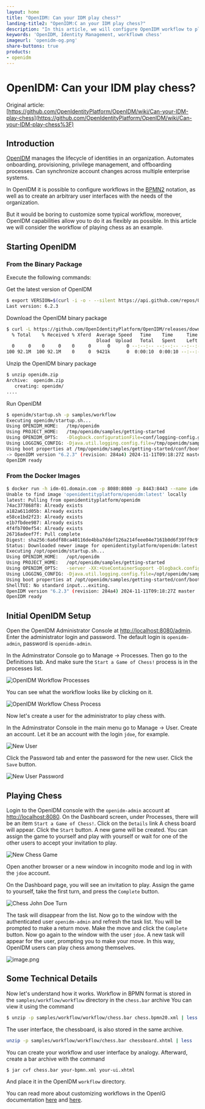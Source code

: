```yaml
---
layout: home
title: "OpenIDM: Can your IDM play chess?"
landing-title2: "OpenIDM:C an your IDM play chess?"
description: "In this article, we will configure OpenIDM workflow to play chess between users."
keywords: 'OpenIDM, Identity Management, workflowm chess'
imageurl: 'openidm-og.png'
share-buttons: true
products: 
- openidm
---
```


<h1>OpenIDM: Can your IDM play chess?</h1>

Original article: [https://github.com/OpenIdentityPlatform/OpenIDM/wiki/Can-your-IDM-play-chess](https://github.com/OpenIdentityPlatform/OpenIDM/wiki/Can-your-IDM-play-chess%3F)

## Introduction

[OpenIDM](http://github.com/OpenIdentityPlatform/OpenIDM) manages the lifecycle of identities in an organization. Automates onboarding, provisioning, privilege management, and offboarding processes. Can synchronize account changes across multiple enterprise systems. 

In OpenIDM it is possible to configure workflows in the [BPMN2](https://en.wikipedia.org/wiki/BPMN) notation, as well as to create an arbitrary user interfaces with the needs of the organization.

But it would be boring to customize some typical workflow, moreover, OpenIDM capabilities allow you to do it as flexibly as possible. In this article we will consider the workflow of playing chess as an example.

## Starting OpenIDM

### From the Binary Package

Execute the following commands:

Get the latest version of OpenIDM

```bash
$ export VERSION=$(curl -i -o - --silent https://api.github.com/repos/OpenIdentityPlatform/OpenIDM/releases/latest | grep -m1 "\"name\"" | cut -d\" -f4); echo "Last version: $VERSION"
Last version: 6.2.3
```

Download the OpenIDM binary package

```bash
$ curl -L https://github.com/OpenIdentityPlatform/OpenIDM/releases/download/$VERSION/openidm-$VERSION.zip --output openidm.zip
  % Total    % Received % Xferd  Average Speed   Time    Time     Time  Current
                                 Dload  Upload   Total   Spent    Left  Speed
  0     0    0     0    0     0      0      0 --:--:-- --:--:-- --:--:--     0
100 92.1M  100 92.1M    0     0  9421k      0  0:00:10  0:00:10 --:--:-- 9926k
```

Unzip the OpenIDM binary package


```bash
$ unzip openidm.zip 
Archive:  openidm.zip
   creating: openidm/
....
```

Run OpenIDM

```bash
$ openidm/startup.sh -p samples/workflow
Executing openidm/startup.sh...
Using OPENIDM_HOME:   /tmp/openidm
Using PROJECT_HOME:   /tmp/openidm/samples/getting-started
Using OPENIDM_OPTS:   -Dlogback.configurationFile=conf/logging-config.groovy
Using LOGGING_CONFIG: -Djava.util.logging.config.file=/tmp/openidm/samples/getting-started/conf/logging.properties
Using boot properties at /tmp/openidm/samples/getting-started/conf/boot/boot.properties
-> OpenIDM version "6.2.3" (revision: 284a4) 2024-11-11T09:18:27Z master
OpenIDM ready
```

### From the Docker Images

```bash
$ docker run -h idm-01.domain.com -p 8080:8080 -p 8443:8443 --name idm-01 openidentityplatform/openidm -p samples/workflow
Unable to find image 'openidentityplatform/openidm:latest' locally
latest: Pulling from openidentityplatform/openidm
74ac377868f8: Already exists 
a182a611d05b: Already exists 
e58ce1bd2f23: Already exists 
e1b7fbdee987: Already exists 
4f4fb700ef54: Already exists 
26716adeef7f: Pull complete 
Digest: sha256:6a6df88ca40116de4bba7ddef126a214feee04e7161b0d6f39ff9c9f448cda94
Status: Downloaded newer image for openidentityplatform/openidm:latest
Executing /opt/openidm/startup.sh...
Using OPENIDM_HOME:   /opt/openidm
Using PROJECT_HOME:   /opt/openidm/samples/getting-started
Using OPENIDM_OPTS:   -server -XX:+UseContainerSupport -Dlogback.configurationFile=conf/logging-config.groovy
Using LOGGING_CONFIG: -Djava.util.logging.config.file=/opt/openidm/samples/getting-started/conf/logging.properties
Using boot properties at /opt/openidm/samples/getting-started/conf/boot/boot.properties
ShellTUI: No standard input...exiting.
OpenIDM version "6.2.3" (revision: 284a4) 2024-11-11T09:18:27Z master
OpenIDM ready
```

## Initial OpenIDM Setup

Open the OpenIDM Administrator Console at [http://localhost:8080/admin](http://localhost:8080/admin). Enter the administrator login and password. The default login is `openidm-admin`, password is `openidm-admin`.

In the Adminstrator Console go to Manage → Processes. Then go to the Definitions tab. And make sure the `Start a Game of Chess!` process is in the processes list.

![OpenIDM Workflow Processes](https://raw.githubusercontent.com/wiki/OpenIdentityPlatform/OpenIDM/images/openidm-chess/0-workflow-processes.png)

You can see what the workflow looks like by clicking on it.

![OpenIDM Workflow Chess Process](https://raw.githubusercontent.com/wiki/OpenIdentityPlatform/OpenIDM/images/openidm-chess/1-chess-process.png)

Now let's create a user for the administrator to play chess with.

In the Adminstrator Console in the main menu go to Manage → User. Create an account. Let it be an account with the login `jdoe`, for example.

![New User](https://raw.githubusercontent.com/wiki/OpenIdentityPlatform/OpenIDM/images/openidm-chess/2-new-user.png)

Click the Password tab and enter the password for the new user. Click the `Save` button.

![New User Password](https://raw.githubusercontent.com/wiki/OpenIdentityPlatform/OpenIDM/images/openidm-chess/3-new-user-password.png)

## Playing Chess

Login to the OpenIDM console with the `openidm-admin` account at [http://localhost:8080](http://localhost:8080/). On the Dashboard screen, under Processes, there will be an item `Start a Game of Chess!`. Click on the `Details` link A chess board will appear. Click the `Start` button. A new game will be created. You can assign the game to yourself and play with yourself or wait for one of the other users to accept your invitation to play.

![New Chess Game](https://raw.githubusercontent.com/wiki/OpenIdentityPlatform/OpenIDM/images/openidm-chess/4-new-chess-game.png)

Open another browser or a new window in incognito mode and log in with the `jdoe` account.

On the Dashboard page, you will see an invitation to play. Assign the game to yourself, take the first turn, and press the `Complete` button. 

![Chess John Doe Turn](https://raw.githubusercontent.com/wiki/OpenIdentityPlatform/OpenIDM/images/openidm-chess/5-chess-jdoe-turn.png)

The task will disappear from the list. Now go to the window with the authenticated user `openidm-admin` and refresh the task list.  You will be prompted to make a return move. Make the move and click the `Complete` button. Now go again to the window with the user `jdoe`. A new task will appear for the user, prompting you to make your move. In this way, OpenIDM users can play chess among themselves.

![image.png](https://raw.githubusercontent.com/wiki/OpenIdentityPlatform/OpenIDM/images/openidm-chess/6-chess-admin-turn.png)

## Some Technical Details

Now let's understand how it works. Workflow in BPMN format is stored in the `samples/workflow/workflow` directory in the `chess.bar` archive You can view it using the command

```bash
$ unzip -p samples/workflow/workflow/chess.bar chess.bpmn20.xml | less
```

The user interface, the chessboard, is also stored in the same archive.

```bash
unzip -p samples/workflow/workflow/chess.bar chessboard.xhtml | less
```

You can create your workflow and user interface by analogy. Afterward, create a bar archive with the command

```bash
$ jar cvf chess.bar your-bpmn.xml your-ui.xhtml
```

And place it in the OpenIDM `workflow` directory.

You can read more about customizing workflows in the OpenIG documentation [here](https://doc.openidentityplatform.org/openidm/integrators-guide/chap-workflow) and [here](https://doc.openidentityplatform.org/openidm/samples-guide/chap-workflow-samples).
